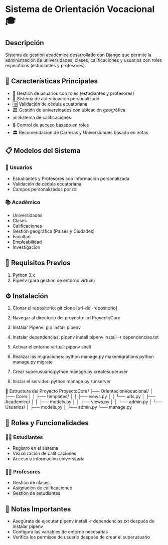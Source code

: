 # Sistema de Orientación Vocacional 🎓
## Descripción
Sistema de gestión académica desarrollado con Django que permite la administración de universidades, clases, calificaciones y usuarios con roles específicos (estudiantes y profesores).

## 🌟 Características Principales
- 👥 Gestión de usuarios con roles (estudiantes y profesores)
- 🔐 Sistema de autenticación personalizado
- 🆔 Validación de cédula ecuatoriana
- 🏛️ Gestión de universidades con ubicación geográfica
- 📊 Sistema de calificaciones
- 🔒 Control de acceso basado en roles
- 🏛️ Recomendacion de Carreras y Universidades basado en notas
## 📋 Modelos del Sistema
### 👤 Usuarios
- Estudiantes y Profesores con información personalizada
- Validación de cédula ecuatoriana
- Campos personalizados por rol
### 📚 Académico
- Universidades
- Clases
- Calificaciones
- Gestión geográfica (Países y Ciudades)
- Facultad
- Empleabilidad
- Investigacion
## 🔧 Requisitos Previos
1. Python 3.x
2. Pipenv (para gestión de entorno virtual)
## ⚙️ Instalación
1. Clonar el repositorio:    git clone [url-del-repositorio]

2. Navegar al directorio del proyecto: cd ProyectoCore

3. Instalar Pipenv: pip install pipenv

4. Instalar dependencias: pipenv install
pipenv install -r dependencias.txt

5. Activar el entorno virtual: pipenv shell

6. Realizar las migraciones: python manage.py makemigrations
python manage.py migrate

7. Crear superusuario:python manage.py createsuperuser

8. Iniciar el servidor: python manage.py runserver

📁 Estructura del Proyecto
ProyectoCore/
├── OrientacionVocacional/
│   ├── Core/
│   │   ├── templates/
│   │   ├── views.py
│   │   └── urls.py
│   ├── Academico/
│   │   ├── models.py
│   │   ├── views.py
│   │   └── admin.py
│   └── Usuarios/
│       ├── models.py
│       └── admin.py
└── manage.py

## 👥 Roles y Funcionalidades
### 👨‍🎓 Estudiantes
- Registro en el sistema
- Visualización de calificaciones
- Acceso a información universitaria
  
### 👨‍🏫 Profesores
- Gestión de clases
- Asignación de calificaciones
- Gestión de estudiantes

## 📝 Notas Importantes
- Asegúrate de ejecutar pipenv install -r dependencias.txt después de instalar pipenv
- Configura las variables de entorno necesarias
- Verifica los permisos de usuario después de crear el superusuario
